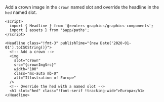 Add a crown image in the `crown` named slot and override the headline in the `hed` named slot.

```svelte
<script>
  import { Headline } from '@reuters-graphics/graphics-components';
  import { assets } from '$app/paths';
</script>

<Headline class="!fmt-3" publishTime="{new Date('2020-01-01').toISOString()}">
  <!-- Add a crown -->
  <img
    slot="crown"
    src="{crownImgSrc}"
    width="100"
    class="mx-auto mb-0"
    alt="Illustration of Europe"
  />
  <!-- Override the hed with a named slot -->
  <h1 slot="hed" class="!font-serif !tracking-wide">Europa</h1>
</Headline>
```
